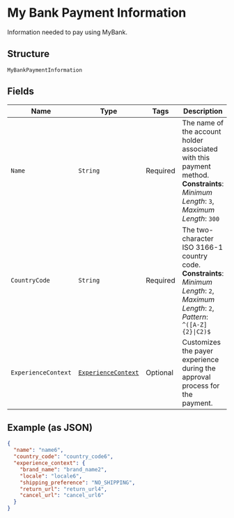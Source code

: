 
# My Bank Payment Information

Information needed to pay using MyBank.

## Structure

`MyBankPaymentInformation`

## Fields

| Name | Type | Tags | Description | Getter | Setter |
|  --- | --- | --- | --- | --- | --- |
| `Name` | `String` | Required | The name of the account holder associated with this payment method.<br>**Constraints**: *Minimum Length*: `3`, *Maximum Length*: `300` | String getName() | setName(String name) |
| `CountryCode` | `String` | Required | The two-character ISO 3166-1 country code.<br>**Constraints**: *Minimum Length*: `2`, *Maximum Length*: `2`, *Pattern*: `^([A-Z]{2}\|C2)$` | String getCountryCode() | setCountryCode(String countryCode) |
| `ExperienceContext` | [`ExperienceContext`](../../doc/models/experience-context.md) | Optional | Customizes the payer experience during the approval process for the payment. | ExperienceContext getExperienceContext() | setExperienceContext(ExperienceContext experienceContext) |

## Example (as JSON)

```json
{
  "name": "name6",
  "country_code": "country_code6",
  "experience_context": {
    "brand_name": "brand_name2",
    "locale": "locale6",
    "shipping_preference": "NO_SHIPPING",
    "return_url": "return_url4",
    "cancel_url": "cancel_url6"
  }
}
```

